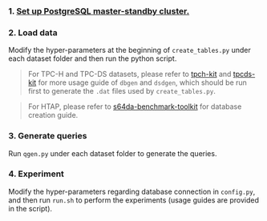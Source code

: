 ### 1. [Set up PostgreSQL master-standby cluster.](https://www.postgresql.org/docs/current/warm-standby.html)

### 2. Load data

Modify the hyper-parameters at the beginning of `create_tables.py` under each dataset folder and then run the python script.

> For TPC-H and TPC-DS datasets, please refer to [tpch-kit](https://github.com/gregrahn/tpch-kit) and [tpcds-kit](https://github.com/gregrahn/tpcds-kit) for more usage guide of `dbgen` and `dsdgen`, which should be run first to generate the `.dat` files used by `create_tables.py`.

> For HTAP, please refer to [s64da-benchmark-toolkit](https://github.com/swarm64/s64da-benchmark-toolkit) for database creation guide.

### 3. Generate queries
Run `qgen.py` under each dataset folder to generate the queries.

### 4. Experiment
Modify the hyper-parameters regarding database connection in `config.py`, and then run `run.sh` to perform the experiments (usage guides are provided in the script).
